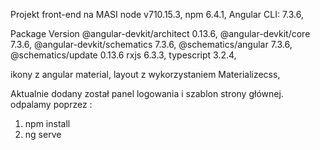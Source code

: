 Projekt front-end na MASI
node v710.15.3, npm 6.4.1, Angular CLI: 7.3.6,

Package Version @angular-devkit/architect 0.13.6,
@angular-devkit/core 7.3.6, @angular-devkit/schematics 7.3.6,
@schematics/angular 7.3.6,
@schematics/update 0.13.6 rxjs 6.3.3, typescript 3.2.4,

ikony z angular material,
layout z wykorzystaniem Materializecss,

Aktualnie dodany został panel logowania i szablon strony głównej.
odpalamy poprzez :

1. npm install
2. ng serve
